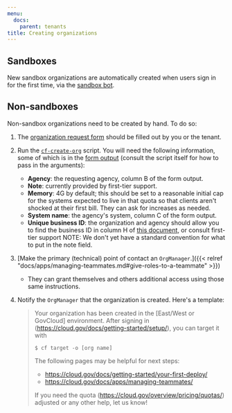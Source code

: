 ```yaml
---
menu:
  docs:
    parent: tenants
title: Creating organizations
---
```


## Sandboxes

New sandbox organizations are automatically created when users sign in for the first time, via the [sandbox bot](https://github.com/18F/cg-sandbox-bot).

## Non-sandboxes

Non-sandbox organizations need to be created by hand. To do so:

1. The [organization request form](https://docs.google.com/a/gsa.gov/forms/d/e/1FAIpQLSd4HmcGfJW3EBnpewTFDD-urRFPp1LN0DcwNB_FxZgUn8ho9g/viewform?c=0&w=1) should be filled out by you or the tenant.
1. Run the [`cf-create-org`](https://github.com/18F/cg-scripts/blob/master/cf-create-org.sh) script. You will need the following information, some of which is in the [form output](https://docs.google.com/spreadsheets/d/1Bdzl9n2E1MXWV4elXvZ-nYuZmmEj4PEU-u5aZlNGZF4/edit#gid=131031416) (consult the script itself for how to pass in the arguments):
   * **Agency**: the requesting agency, column B of the form output.
   * **Note**: currently provided by first-tier support.
   * **Memory**: 4G by default; this should be set to a reasonable initial cap for the systems expected to live in that quota so that clients aren't shocked at their first bill. They can ask for increases as needed.
   * **System name**: the agency's system, column C of the form output.
   * **Unique business ID**: the organization and agency should allow you to find the business ID in column H of [this document](https://docs.google.com/spreadsheets/d/1v4QfXGaJVy9-CZ0n6cFLHGGs_5TL1l8uCh6ZyNYjMDk/edit#gid=0), or consult first-tier support
NOTE: We don't yet have a standard convention for what to put in the note field.
1. [Make the primary (technical) point of contact an `OrgManager`.]({{< relref "docs/apps/managing-teammates.md#give-roles-to-a-teammate" >}})
    * They can grant themselves and others additional access using those same instructions.
1. Notify the `OrgManager` that the organization is created. Here's a template:

    > Your organization has been created in the [East/West or GovCloud] environment. After signing in (https://cloud.gov/docs/getting-started/setup/), you can target it with
    >
    >     $ cf target -o [org name]
    >
    > The following pages may be helpful for next steps:
    >
    > * https://cloud.gov/docs/getting-started/your-first-deploy/
    > * https://cloud.gov/docs/apps/managing-teammates/
    >
    > If you need the quota (https://cloud.gov/overview/pricing/quotas/) adjusted or any other help, let us know!
